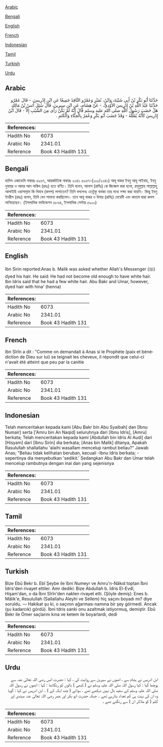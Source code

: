 [Arabic](#arabic)

[Bengali](#bengali)

[English](#english)

[French](#french)

[Indonesian](#indonesian)

[Tamil](#tamil)

[Turkish](#turkish)

[Urdu](#urdu)

## Arabic


<div dir="rtl" lang="ar" style={{fontSize:'larger',backgroundColor:'#f8f9fa',padding:20}}>
حَدَّثَنَا أَبُو بَكْرِ بْنُ أَبِي شَيْبَةَ، وَابْنُ، نُمَيْرٍ وَعَمْرٌو النَّاقِدُ جَمِيعًا عَنِ ابْنِ إِدْرِيسَ، - قَالَ عَمْرٌو حَدَّثَنَا عَبْدُ اللَّهِ بْنُ إِدْرِيسَ الأَوْدِيُّ، - عَنْ هِشَامٍ، عَنِ ابْنِ سِيرِينَ، قَالَ سُئِلَ أَنَسُ بْنُ مَالِكٍ هَلْ خَضَبَ رَسُولُ اللَّهِ صلى الله عليه وسلم قَالَ إِنَّهُ لَمْ يَكُنْ رَأَى مِنَ الشَّيْبِ إِلاَّ - قَالَ ابْنُ إِدْرِيسَ كَأَنَّهُ يُقَلِّلُهُ - وَقَدْ خَضَبَ أَبُو بَكْرٍ وَعُمَرُ بِالْحِنَّاءِ وَالْكَتَمِ ‏.‏
</div>
<div style={{backgroundColor:'#f8f9fa',padding:20, marginBottom: 10}}><table> <thead> <tr> <th>References:</th> <th></th> </tr> </thead> <tbody><tr><td>Hadith No</td><td>6073</td></tr><tr><td>Arabic No</td><td>2341.01</td></tr><tr><td>Reference</td><td>Book 43 Hadith 131</td></tr></tbody></table></div>

## Bengali


<div dir="ltr" lang="bn" style={{fontSize:'larger',backgroundColor:'#f8f9fa',padding:20}}>
হাদিস একাডেমি নাম্বারঃ ৫৯৬৭, আন্তর্জাতিক নাম্বারঃ ২৩৪১ ৫৯৬৭-(১০০/২৩৪১) আবূ বাকর ইবনু আবূ শাইবাহ, ইবনু নুমায়র ও আমর আন নাকিদ (রহঃ) হতে বর্ণিত। তিনি বলেন, আনাস (রাযিঃ) কে জিজ্ঞেস করা হলো, রসূলুল্লাহ সাল্লাল্লাহু আলাইহি ওয়াসাল্লাম কি খিযাব (কলপ) লাগাতেন? তিনি বললেনঃ এতটুকু বার্ধক্য তার মধ্যে লক্ষ্য করা যায়নি। কিন্তু ইবনু ইদরীস (রহঃ) বলেন, তিনি যেন সামান্য করছিলেন। তবে আবূ বাকর ও উমার (রাযিঃ) মেহেদী এবং কাতাম দ্বারা কলপ লাগিয়েছেন। (ইসলামিক ফাউন্ডেশন ৫৮৬৪, ইসলামিক সেন্টার ৫৯০০)
</div>
<div style={{backgroundColor:'#f8f9fa',padding:20, marginBottom: 10}}><table> <thead> <tr> <th>References:</th> <th></th> </tr> </thead> <tbody><tr><td>Hadith No</td><td>6073</td></tr><tr><td>Arabic No</td><td>2341.01</td></tr><tr><td>Reference</td><td>Book 43 Hadith 131</td></tr></tbody></table></div>

## English


<div dir="ltr" lang="en" style={{fontSize:'larger',backgroundColor:'#f8f9fa',padding:20}}>
Ibn Sirin reported:Anas b. Malik was asked whether Allah's Messenger (ﷺ) dyed his hair. He said: He had not become old enough to have white hair. Ibn Idris said that he had a few white hair. Abu Bakr and Umar, however, dyed hair with hina' (henna)
</div>
<div style={{backgroundColor:'#f8f9fa',padding:20, marginBottom: 10}}><table> <thead> <tr> <th>References:</th> <th></th> </tr> </thead> <tbody><tr><td>Hadith No</td><td>6073</td></tr><tr><td>Arabic No</td><td>2341.01</td></tr><tr><td>Reference</td><td>Book 43 Hadith 131</td></tr></tbody></table></div>

## French


<div dir="ltr" lang="fr" style={{fontSize:'larger',backgroundColor:'#f8f9fa',padding:20}}>
Ibn Sîrîn a dit : "Comme on demandait à Anas si le Prophète (paix et bénédiction de Dieu sur lui) se teignait les cheveux, il répondit que celui-ci n'avait été atteint que peu par la canitie
</div>
<div style={{backgroundColor:'#f8f9fa',padding:20, marginBottom: 10}}><table> <thead> <tr> <th>References:</th> <th></th> </tr> </thead> <tbody><tr><td>Hadith No</td><td>6073</td></tr><tr><td>Arabic No</td><td>2341.01</td></tr><tr><td>Reference</td><td>Book 43 Hadith 131</td></tr></tbody></table></div>

## Indonesian


<div dir="ltr" lang="id" style={{fontSize:'larger',backgroundColor:'#f8f9fa',padding:20}}>
Telah menceritakan kepada kami [Abu Bakr bin Abu Syaibah] dan [Ibnu Numair] serta ['Amru bin An Naqid] seluruhnya dari [Ibnu Idris], [Amru] berkata; Telah menceritakan kepada kami [Abdullah bin Idris Al Audi] dari [Hisyam] dari [Ibnu Sirin] dia berkata; [Anas bin Malik] ditanya, Apakah Rasulullah shallallahu 'alaihi wasallam mencelup rambut beliau?" Jawab Anas; "Beliau tidak kelihatan beruban, kecuali -Ibnu Idris berkata; - sepertinya dia menyebutkan 'sedikit.' Sedangkan Abu Bakr dan Umar telah mencelup rambutnya dengan inai dan yang sejenisnya
</div>
<div style={{backgroundColor:'#f8f9fa',padding:20, marginBottom: 10}}><table> <thead> <tr> <th>References:</th> <th></th> </tr> </thead> <tbody><tr><td>Hadith No</td><td>6073</td></tr><tr><td>Arabic No</td><td>2341.01</td></tr><tr><td>Reference</td><td>Book 43 Hadith 131</td></tr></tbody></table></div>

## Tamil


<div dir="ltr" lang="ta" style={{fontSize:'larger',backgroundColor:'#f8f9fa',padding:20}}>

</div>
<div style={{backgroundColor:'#f8f9fa',padding:20, marginBottom: 10}}><table> <thead> <tr> <th>References:</th> <th></th> </tr> </thead> <tbody><tr><td>Hadith No</td><td>6073</td></tr><tr><td>Arabic No</td><td>2341.01</td></tr><tr><td>Reference</td><td>Book 43 Hadith 131</td></tr></tbody></table></div>

## Turkish


<div dir="ltr" lang="tr" style={{fontSize:'larger',backgroundColor:'#f8f9fa',padding:20}}>
Bize Ebû Bekr b. Ebî Şeybe ile îbni Numeyr ve Amru'n-Nâkıd toptan İbni İdris'den rivayet ettiler. Amr dediki: Bize Abdullah b. İdris El-Evdî, Hişam'dan, o da İbni Sîrîn'den naklen rivayet etti. (Şöyle demiş): Enes b. Mâlik'e, Resulullah (Sallallahu Aleyhi ve Sellem) hiç saçını boyadı mı? diye soruldu. — Hakikat şu ki, o saçının ağarması namına bir şey görmedi. Ancak (şu kadarcık) gördü). İbni tdris sanki onu azaltmak istiyormuş, demiştir. Ebû Bekr ile Ömer saçlarını kına ve ketem ile boyarlardı, dedi
</div>
<div style={{backgroundColor:'#f8f9fa',padding:20, marginBottom: 10}}><table> <thead> <tr> <th>References:</th> <th></th> </tr> </thead> <tbody><tr><td>Hadith No</td><td>6073</td></tr><tr><td>Arabic No</td><td>2341.01</td></tr><tr><td>Reference</td><td>Book 43 Hadith 131</td></tr></tbody></table></div>

## Urdu


<div dir="rtl" lang="ur" style={{fontSize:'larger',backgroundColor:'#f8f9fa',padding:20}}>
ابن ادریس نے ہشام سے ، انھوں نے سیرین سے روایت کی ، کہا : حضرت انس رضی اللہ تعالیٰ عنہ سے پوچھا گیا : کیا رسول اللہ صلی اللہ علیہ وسلم نے ( کبھی ) بالوں کو رنگاتھا : کہا : انھوں نے رسول اللہ صلی اللہ علیہ وسلم کے سفید بال نہیں دیکھے تھے ، سوائے ( چند ایک کے ) ۔ ابن ادریس نے کہا : گویا وہ ان کی بہت ہی کم تعداد بتارہے تھے ۔ جبکہ حضرت ابو بکر اور عمر رضی اللہ تعالیٰ عنہ مہندی اور کَتَم ( کو ملاکر ان ) سے رنگتے تھے ۔
</div>
<div style={{backgroundColor:'#f8f9fa',padding:20, marginBottom: 10}}><table> <thead> <tr> <th>References:</th> <th></th> </tr> </thead> <tbody><tr><td>Hadith No</td><td>6073</td></tr><tr><td>Arabic No</td><td>2341.01</td></tr><tr><td>Reference</td><td>Book 43 Hadith 131</td></tr></tbody></table></div>